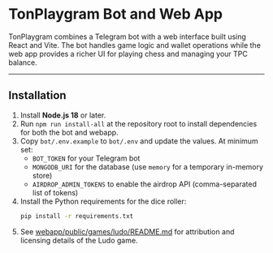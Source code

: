 # TonPlaygram Bot and Web App

TonPlaygram combines a Telegram bot with a web interface built using React and Vite. The bot handles game logic and wallet operations while the web app provides a richer UI for playing chess and managing your TPC balance.

---

## Installation

1. Install **Node.js 18** or later.
2. Run `npm run install-all` at the repository root to install dependencies for both the bot and webapp.
3. Copy `bot/.env.example` to `bot/.env` and update the values. At minimum set:
   - `BOT_TOKEN` for your Telegram bot
   - `MONGODB_URI` for the database (use `memory` for a temporary in-memory store)
   - `AIRDROP_ADMIN_TOKENS` to enable the airdrop API (comma-separated list of tokens)
4. Install the Python requirements for the dice roller:
   ```bash
   pip install -r requirements.txt
   ```
5. See [webapp/public/games/ludo/README.md](webapp/public/games/ludo/README.md) for attribution and licensing details of the Ludo game.
